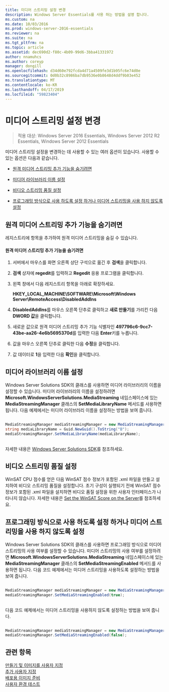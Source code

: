 ```yaml
---
title: 미디어 스트리밍 설정 변경
description: Windows Server Essentials를 사용 하는 방법을 설명 합니다.
ms.custom: na
ms.date: 10/03/2016
ms.prod: windows-server-2016-essentials
ms.reviewer: na
ms.suite: na
ms.tgt_pltfrm: na
ms.topic: article
ms.assetid: dec690d2-f80c-4b09-99d6-3bba41331972
author: nnamuhcs
ms.author: coreyp
manager: dongill
ms.openlocfilehash: d34d60e792fcda4d71a4509fe3d1b95fc6e74d0e
ms.sourcegitcommit: 0d0b32c8986ba7db9536e0b8648d4ddf9b03e452
ms.translationtype: MT
ms.contentlocale: ko-KR
ms.lasthandoff: 04/17/2019
ms.locfileid: "59823404"
---
```

# <a name="change-media-streaming-settings"></a>미디어 스트리밍 설정 변경

>적용 대상: Windows Server 2016 Essentials, Windows Server 2012 R2 Essentials, Windows Server 2012 Essentials

미디어 스트리밍 설정을 변경하는 데 사용할 수 있는 여러 옵션이 있습니다. 사용할 수 있는 옵션은 다음과 같습니다.  
  
-   [원격 미디어 스트리밍 추가 기능을 숨기려면](Change-Media-Streaming-Settings.md#BKMK_DisableRemote)  
  
-   [미디어 라이브러리 이름 설정](Change-Media-Streaming-Settings.md#BKMK_LibraryName)  
  
-   [비디오 스트리밍 품질 설정](Change-Media-Streaming-Settings.md#BKMK_StreamingQuality)  
  
-   [프로그래밍 방식으로 사용 하도록 설정 하거나 미디어 스트리밍을 사용 하지 않도록 설정](Change-Media-Streaming-Settings.md#BKMK_Program)  
  
##  <a name="BKMK_DisableRemote"></a> 원격 미디어 스트리밍 추가 기능을 숨기려면  
 레지스트리에 항목을 추가하여 원격 미디어 스트리밍을 숨길 수 있습니다.  
  
#### <a name="to-hide-the-remote-media-streaming-add-in"></a>원격 미디어 스트리밍 추가 기능을 숨기려면  
  
1.  서버에서 마우스를 화면 오른쪽 상단 구석으로 옮긴 후 **검색**을 클릭합니다.  
  
2.  **검색** 상자에 **regedit**를 입력하고 **Regedit** 응용 프로그램을 클릭합니다.  
  
3.  왼쪽 창에서 다음 레지스트리 항목을 아래로 확장하세요.  
  
     **HKEY_LOCAL_MACHINE\SOFTWARE\Microsoft\Windows Server\RemoteAccess\DisabledAddIns**  
  
4.  **DisabledAddIns**를 마우스 오른쪽 단추로 클릭하고 **새로 만들기**를 가리킨 다음 **DWORD 값**을 클릭합니다.  
  
5.  새로운 값으로 원격 미디어 스트리밍 추가 기능 식별자인 **497796c6-9cc7-43be-aa26-4e6b5695370d**를 입력한 다음 **Enter**키를 누릅니다.  
  
6.  값을 마우스 오른쪽 단추로 클릭한 다음 **수정**을 클릭합니다.  
  
7.  값 데이터로 **1**을 입력한 다음 **확인**을 클릭합니다.  
  
##  <a name="BKMK_LibraryName"></a> 미디어 라이브러리 이름 설정  
 Windows Server Solutions SDK의 클래스를 사용하면 미디어 라이브러리의 이름을 설정할 수 있습니다. 미디어 라이브러리의 이름을 설정하려면 **Microsoft.WindowsServerSolutions.MediaStreaming** 네임스페이스에 있는 **MediaStreamingManager** 클래스의 **SetMediaLibraryName** 메서드를 사용하면 됩니다. 다음 예제에서는 미디어 라이브러리 이름을 설정하는 방법을 보여 줍니다.  
  
```c#  
  
MediaStreamingManager mediaStreamingManager = new MediaStreamingManager();  
string mediaLibraryName = Guid.NewGuid().ToString("B");   
mediaStreamingManager.SetMediaLibraryName(mediaLibraryName);  
  
```  
  
 자세한 내용은 [Windows Server Solutions SDK](https://go.microsoft.com/fwlink/?LinkID=248648)를 참조하세요.  
  
##  <a name="BKMK_StreamingQuality"></a> 비디오 스트리밍 품질 설정  
 WinSAT CPU 점수를 얻은 다음 WinSAT 점수 정보가 포함된 .xml 파일을 만들고 설치하여 비디오 스트리밍 품질을 설정합니다. 초기 구성이 실행되기 전에 WinSAT 점수 정보가 포함된 .xml 파일을 설치하면 비디오 품질 설정을 위한 사용자 인터페이스가 나타나지 않습니다. 자세한 내용은 [Set the WinSAT Score on the Server](Set-the-WinSAT-Score-on-the-Server.md)를 참조하세요.  
  
##  <a name="BKMK_Program"></a> 프로그래밍 방식으로 사용 하도록 설정 하거나 미디어 스트리밍을 사용 하지 않도록 설정  
 Windows Server Solutions SDK의 클래스를 사용하면 프로그래밍 방식으로 미디어 스트리밍의 사용 여부를 설정할 수 있습니다. 미디어 스트리밍의 사용 여부를 설정하려면 **Microsoft.WindowsServerSolutions.MediaStreaming** 네임스페이스에 있는 **MediaStreamingManager** 클래스의 **SetMediaStreamingEnabled** 메서드를 사용하면 됩니다. 다음 코드 예제에서는 미디어 스트리밍을 사용하도록 설정하는 방법을 보여 줍니다.  
  
```c#  
  
MediaStreamingManager mediaStreamingManager = new MediaStreamingManager();  
mediaStreamingManager.SetMediaStreamingEnabled(true);  
  
```  
  
 다음 코드 예제에서는 미디어 스트리밍을 사용하지 않도록 설정하는 방법을 보여 줍니다.  
  
```c#  
  
MediaStreamingManager mediaStreamingManager = new MediaStreamingManager();  
mediaStreamingManager.SetMediaStreamingEnabled(false);  
```  
  
## <a name="see-also"></a>관련 항목  
 [만들기 및 이미지를 사용자 지정](Creating-and-Customizing-the-Image.md)   
 [추가 사용자 지정](Additional-Customizations.md)   
 [배포용 이미지 준비](Preparing-the-Image-for-Deployment.md)   
 [사용자 환경 테스트](Testing-the-Customer-Experience.md)